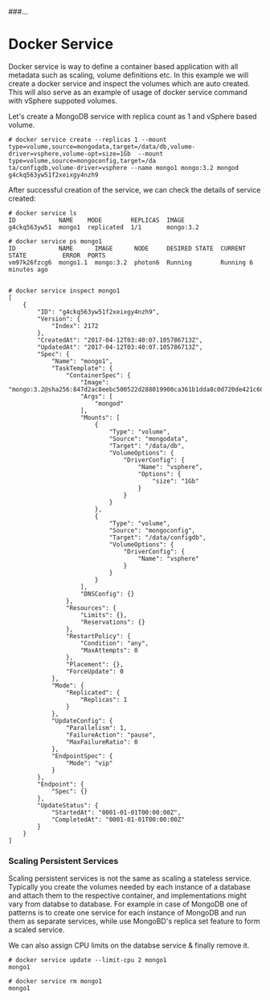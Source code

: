 ###...

# Docker Service

Docker service is way to define a container based application with all metadata such as scaling, volume definitions etc. In this example we will create a docker service and inspect the volumes which are auto created. This will also serve as an example of usage of docker service command with vSphere suppoted volumes.

Let's create a MongoDB service with replica count as 1 and vSphere based volume.
```
# docker service create --replicas 1 --mount type=volume,source=mongodata,target=/data/db,volume-driver=vsphere,volume-opt=size=1Gb  --mount type=volume,source=mongoconfig,target=/da
ta/configdb,volume-driver=vsphere --name mongo1 mongo:3.2 mongod
g4ckq563yw51f2xeixgy4nzh9
```

After successful creation of the service, we can check the details of service created:

```
# docker service ls
ID            NAME    MODE        REPLICAS  IMAGE
g4ckq563yw51  mongo1  replicated  1/1       mongo:3.2

# docker service ps mongo1
ID            NAME      IMAGE      NODE     DESIRED STATE  CURRENT STATE          ERROR  PORTS
vm97k26fzcg6  mongo1.1  mongo:3.2  photon6  Running        Running 6 minutes ago


# docker service inspect mongo1
[
    {
        "ID": "g4ckq563yw51f2xeixgy4nzh9",
        "Version": {
            "Index": 2172
        },
        "CreatedAt": "2017-04-12T03:40:07.105786713Z",
        "UpdatedAt": "2017-04-12T03:40:07.105786713Z",
        "Spec": {
            "Name": "mongo1",
            "TaskTemplate": {
                "ContainerSpec": {
                    "Image": "mongo:3.2@sha256:847d2ac8eebc500522d288019900ca361b1dda8c0d720de421c60165b8001a6c",
                    "Args": [
                        "mongod"
                    ],
                    "Mounts": [
                        {
                            "Type": "volume",
                            "Source": "mongodata",
                            "Target": "/data/db",
                            "VolumeOptions": {
                                "DriverConfig": {
                                    "Name": "vsphere",
                                    "Options": {
                                        "size": "1Gb"
                                    }
                                }
                            }
                        },
                        {
                            "Type": "volume",
                            "Source": "mongoconfig",
                            "Target": "/data/configdb",
                            "VolumeOptions": {
                                "DriverConfig": {
                                    "Name": "vsphere"
                                }
                            }
                        }
                    ],
                    "DNSConfig": {}
                },
                "Resources": {
                    "Limits": {},
                    "Reservations": {}
                },
                "RestartPolicy": {
                    "Condition": "any",
                    "MaxAttempts": 0
                },
                "Placement": {},
                "ForceUpdate": 0
            },
            "Mode": {
                "Replicated": {
                    "Replicas": 1
                }
            },
            "UpdateConfig": {
                "Parallelism": 1,
                "FailureAction": "pause",
                "MaxFailureRatio": 0
            },
            "EndpointSpec": {
                "Mode": "vip"
            }
        },
        "Endpoint": {
            "Spec": {}
        },
        "UpdateStatus": {
            "StartedAt": "0001-01-01T00:00:00Z",
            "CompletedAt": "0001-01-01T00:00:00Z"
        }
    }
]
```

<div class="panel panel-info">
  <div class="panel-heading">
    <h3 class="panel-title">Scaling Persistent Services</h3>
  </div>
  <div class="panel-body">
    Scaling persistent services is not the same as scaling a stateless service. Typically you create the volumes needed by each instance of a database and attach them to the respective container, and implementations might vary from databse to database. For example in case of MongoDB one of patterns is to create one service for each instance of MongoDB and run them as separate services, while use MongoBD's replica set feature to form a scaled service.
  </div>
</div>

We can also assign CPU limits on the databse service & finally remove it.

```
# docker service update --limit-cpu 2 mongo1
mongo1

# docker service rm mongo1
mongo1
```